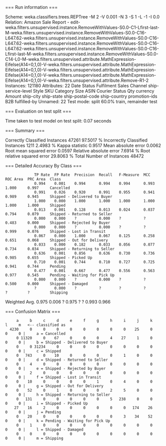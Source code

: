 === Run information ===

Scheme:       weka.classifiers.trees.REPTree -M 2 -V 0.001 -N 3 -S 1 -L -1 -I 0.0
Relation:     Amazon Sale Report - edit-weka.filters.unsupervised.instance.RemoveWithValues-S0.0-C1-Lfirst-last-M-weka.filters.unsupervised.instance.RemoveWithValues-S0.0-C16-L647.62-weka.filters.unsupervised.instance.RemoveWithValues-S0.0-C16-L647.62-weka.filters.unsupervised.instance.RemoveWithValues-S0.0-C16-L647.62-weka.filters.unsupervised.instance.RemoveWithValues-S0.0-C16-Lfirst-last-M-weka.filters.unsupervised.instance.RemoveWithValues-S0.0-C14-L0-M-weka.filters.unsupervised.attribute.MathExpression-Eifelse(A14=0,1,0)-V-weka.filters.unsupervised.attribute.MathExpression-Eifelse(A14=0,1,0)-V-weka.filters.unsupervised.attribute.MathExpression-Eifelse(A14=0,1,0)-V-weka.filters.unsupervised.attribute.MathExpression-Eifelse(A14=0,1,0)-V-weka.filters.unsupervised.attribute.Remove-R1-2
Instances:    121180
Attributes:   22
              Date
              Status
              Fulfilment
              Sales Channel 
              ship-service-level
              Style
              SKU
              Category
              Size
              ASIN
              Courier Status
              Qty
              currency
              Amount
              ship-city
              ship-state
              ship-postal-code
              ship-country
              promotion-ids
              B2B
              fulfilled-by
              Unnamed: 22
Test mode:    split 60.0% train, remainder test

=== Evaluation on test split ===

Time taken to test model on test split: 0.07 seconds

=== Summary ===

Correctly Classified Instances       47261               97.5017 %
Incorrectly Classified Instances      1211                2.4983 %
Kappa statistic                          0.9517
Mean absolute error                      0.0062
Root mean squared error                  0.0597
Relative absolute error                  7.6914 %
Root relative squared error             29.8063 %
Total Number of Instances            48472     

=== Detailed Accuracy By Class ===

                 TP Rate  FP Rate  Precision  Recall   F-Measure  MCC      ROC Area  PRC Area  Class
                 0.994    0.001    0.994      0.994    0.994      0.993    1.000     0.997     Cancelled
                 0.991    0.026    0.920      0.991    0.955      0.941    0.989     0.945     Shipped - Delivered to Buyer
                 1.000    0.000    1.000      1.000    1.000      1.000    1.000     1.000     Shipped
                 0.013    0.001    0.128      0.013    0.024      0.037    0.794     0.079     Shipped - Returned to Seller
                 0.000    0.000    ?          0.000    ?          ?        0.483     0.000     Shipped - Rejected by Buyer
                 0.000    0.000    ?          0.000    ?          ?        0.999     0.076     Shipped - Lost in Transit
                 0.067    0.000    1.000      0.067    0.125      0.258    0.651     0.068     Shipped - Out for Delivery
                 0.033    0.000    0.182      0.033    0.056      0.077    0.734     0.034     Shipped - Returning to Seller
                 0.636    0.001    0.856      0.636    0.730      0.736    0.985     0.655     Shipped - Picked Up
                 0.710    0.001    0.744      0.710    0.727      0.725    0.941     0.744     Pending
                 0.477    0.001    0.667      0.477    0.556      0.563    0.977     0.545     Pending - Waiting for Pick Up
                 0.000    0.000    ?          0.000    ?          ?        0.500     0.000     Shipped - Damaged
                 ?        0.000    ?          ?        ?          ?        ?         ?         Shipping
Weighted Avg.    0.975    0.006    ?          0.975    ?          ?        0.993     0.966     

=== Confusion Matrix ===

         a     b     c     d     e     f     g     h     i     j     k     l     m   <-- classified as
      4230     0     0     0     0     0     0     0     0    25     0     0     0 |     a = Cancelled
         0 11320     0    67     0     0     0     4    27     1     0     0     0 |     b = Shipped - Delivered to Buyer
         0     0 31234     0     0     0     0     0     0     0     0     0     0 |     c = Shipped
         0   743     0    10     0     0     0     0     1     0     0     0     0 |     d = Shipped - Returned to Seller
         0     4     0     0     0     0     0     0     0     0     0     0     0 |     e = Shipped - Rejected by Buyer
         0     2     0     0     0     0     0     0     0     0     0     0     0 |     f = Shipped - Lost in Transit
         0    10     0     0     0     0     1     0     4     0     0     0     0 |     g = Shipped - Out for Delivery
         0    52     0     1     0     0     0     2     5     0     0     0     0 |     h = Shipped - Returning to Seller
         0   131     0     0     0     0     0     5   238     0     0     0     0 |     i = Shipped - Picked Up
        27    16     2     0     0     0     0     0     0   174    26     0     0 |     j = Pending
         0    20     0     0     0     0     0     0     3    34    52     0     0 |     k = Pending - Waiting for Pick Up
         0     1     0     0     0     0     0     0     0     0     0     0     0 |     l = Shipped - Damaged
         0     0     0     0     0     0     0     0     0     0     0     0     0 |     m = Shipping

